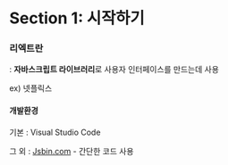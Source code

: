 # Section 1: 시작하기

### **리엑트란**

: **자바스크립트 라이브러리**로 사용자 인터페이스를 만드는데 사용 

ex) 넷플릭스

#### **개발환경**

기본 : Visual Studio Code

그 외 : [Jsbin.com](https://jsbin.com/?html,output) - 간단한 코드 사용